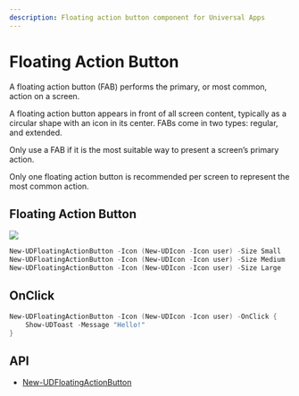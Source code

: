 ```yaml
---
description: Floating action button component for Universal Apps
---
```


# Floating Action Button

A floating action button (FAB) performs the primary, or most common, action on a screen.

A floating action button appears in front of all screen content, typically as a circular shape with an icon in its center. FABs come in two types: regular, and extended.

Only use a FAB if it is the most suitable way to present a screen’s primary action.

Only one floating action button is recommended per screen to represent the most common action.

## Floating Action Button

![](<../../../.gitbook/assets/image (198).png>)

```powershell
New-UDFloatingActionButton -Icon (New-UDIcon -Icon user) -Size Small
New-UDFloatingActionButton -Icon (New-UDIcon -Icon user) -Size Medium
New-UDFloatingActionButton -Icon (New-UDIcon -Icon user) -Size Large
```

## OnClick

```powershell
New-UDFloatingActionButton -Icon (New-UDIcon -Icon user) -OnClick {
    Show-UDToast -Message "Hello!"
}
```

## API

* [New-UDFloatingActionButton](https://github.com/ironmansoftware/universal-docs/blob/v5/cmdlets/New-UDFloatingActionButton.txt)


